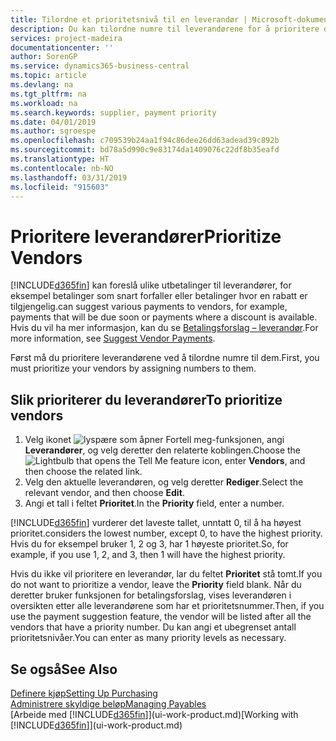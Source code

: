 ```yaml
---
title: Tilordne et prioritetsnivå til en leverandør | Microsoft-dokumentasjon
description: Du kan tilordne numre til leverandørene for å prioritere dem og forenkle betalingsforslag i Business Central.
services: project-madeira
documentationcenter: ''
author: SorenGP
ms.service: dynamics365-business-central
ms.topic: article
ms.devlang: na
ms.tgt_pltfrm: na
ms.workload: na
ms.search.keywords: supplier, payment priority
ms.date: 04/01/2019
ms.author: sgroespe
ms.openlocfilehash: c709539b24aa1f94c86dee26dd63adead39c892b
ms.sourcegitcommit: bd78a5d990c9e83174da1409076c22df8b35eafd
ms.translationtype: HT
ms.contentlocale: nb-NO
ms.lasthandoff: 03/31/2019
ms.locfileid: "915603"
---
```

# <a name="prioritize-vendors"></a><span data-ttu-id="4e9be-103">Prioritere leverandører</span><span class="sxs-lookup"><span data-stu-id="4e9be-103">Prioritize Vendors</span></span>
[!INCLUDE[d365fin](includes/d365fin_md.md)] <span data-ttu-id="4e9be-104">kan foreslå ulike utbetalinger til leverandører, for eksempel betalinger som snart forfaller eller betalinger hvor en rabatt er tilgjengelig.</span><span class="sxs-lookup"><span data-stu-id="4e9be-104">can suggest various payments to vendors, for example, payments that will be due soon or payments where a discount is available.</span></span> <span data-ttu-id="4e9be-105">Hvis du vil ha mer informasjon, kan du se [Betalingsforslag – leverandør](payables-how-suggest-vendor-payments.md).</span><span class="sxs-lookup"><span data-stu-id="4e9be-105">For more information, see [Suggest Vendor Payments](payables-how-suggest-vendor-payments.md).</span></span>

<span data-ttu-id="4e9be-106">Først må du prioritere leverandørene ved å tilordne numre til dem.</span><span class="sxs-lookup"><span data-stu-id="4e9be-106">First, you must prioritize your vendors by assigning numbers to them.</span></span>

## <a name="to-prioritize-vendors"></a><span data-ttu-id="4e9be-107">Slik prioriterer du leverandører</span><span class="sxs-lookup"><span data-stu-id="4e9be-107">To prioritize vendors</span></span>
1. <span data-ttu-id="4e9be-108">Velg ikonet ![lyspære som åpner Fortell meg-funksjonen](media/ui-search/search_small.png "Fortell hva du vil gjøre"), angi **Leverandører**, og velg deretter den relaterte koblingen.</span><span class="sxs-lookup"><span data-stu-id="4e9be-108">Choose the ![Lightbulb that opens the Tell Me feature](media/ui-search/search_small.png "Tell me what you want to do") icon, enter **Vendors**, and then choose the related link.</span></span>
2. <span data-ttu-id="4e9be-109">Velg den aktuelle leverandøren, og velg deretter **Rediger**.</span><span class="sxs-lookup"><span data-stu-id="4e9be-109">Select the relevant vendor, and then choose **Edit**.</span></span>
3. <span data-ttu-id="4e9be-110">Angi et tall i feltet **Prioritet**.</span><span class="sxs-lookup"><span data-stu-id="4e9be-110">In the **Priority** field, enter a number.</span></span>

[!INCLUDE[d365fin](includes/d365fin_md.md)] <span data-ttu-id="4e9be-111">vurderer det laveste tallet, unntatt 0, til å ha høyest prioritet.</span><span class="sxs-lookup"><span data-stu-id="4e9be-111">considers the lowest number, except 0, to have the highest priority.</span></span> <span data-ttu-id="4e9be-112">Hvis du for eksempel bruker 1, 2 og 3, har 1 høyeste prioritet.</span><span class="sxs-lookup"><span data-stu-id="4e9be-112">So, for example, if you use 1, 2, and 3, then 1 will have the highest priority.</span></span>

<span data-ttu-id="4e9be-113">Hvis du ikke vil prioritere en leverandør, lar du feltet **Prioritet** stå tomt.</span><span class="sxs-lookup"><span data-stu-id="4e9be-113">If you do not want to prioritize a vendor, leave the **Priority** field blank.</span></span> <span data-ttu-id="4e9be-114">Når du deretter bruker funksjonen for betalingsforslag, vises leverandøren i oversikten etter alle leverandørene som har et prioritetsnummer.</span><span class="sxs-lookup"><span data-stu-id="4e9be-114">Then, if you use the payment suggestion feature, the vendor will be listed after all the vendors that have a priority number.</span></span> <span data-ttu-id="4e9be-115">Du kan angi et ubegrenset antall prioritetsnivåer.</span><span class="sxs-lookup"><span data-stu-id="4e9be-115">You can enter as many priority levels as necessary.</span></span>

## <a name="see-also"></a><span data-ttu-id="4e9be-116">Se også</span><span class="sxs-lookup"><span data-stu-id="4e9be-116">See Also</span></span>
[<span data-ttu-id="4e9be-117">Definere kjøp</span><span class="sxs-lookup"><span data-stu-id="4e9be-117">Setting Up Purchasing</span></span>](purchasing-setup-purchasing.md)  
[<span data-ttu-id="4e9be-118">Administrere skyldige beløp</span><span class="sxs-lookup"><span data-stu-id="4e9be-118">Managing Payables</span></span>](payables-manage-payables.md)  
<span data-ttu-id="4e9be-119">[Arbeide med [!INCLUDE[d365fin](includes/d365fin_md.md)]](ui-work-product.md)</span><span class="sxs-lookup"><span data-stu-id="4e9be-119">[Working with [!INCLUDE[d365fin](includes/d365fin_md.md)]](ui-work-product.md)</span></span>
